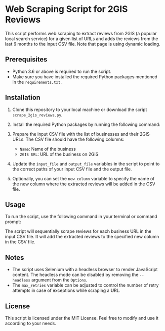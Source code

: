 # Web Scraping Script for 2GIS Reviews

This script performs web scraping to extract reviews from 2GIS (a popular local search service) for a given list of URLs and adds the reviews from the last 6 months to the input CSV file. Note that page is using dynamic loading.

## Prerequisites

- Python 3.6 or above is required to run the script.
- Make sure you have installed the required Python packages mentioned in the `requirements.txt`.

## Installation

1. Clone this repository to your local machine or download the script `scrape_2gis_reviews.py`.

2. Install the required Python packages by running the following command:

3. Prepare the input CSV file with the list of businesses and their 2GIS URLs. The CSV file should have the following columns:

   - `Name`: Name of the business
   - `2GIS URL`: URL of the business on 2GIS

4. Update the `input_file` and `output_file` variables in the script to point to the correct paths of your input CSV file and the output file.

5. Optionally, you can set the `new_column` variable to specify the name of the new column where the extracted reviews will be added in the CSV file.

## Usage

To run the script, use the following command in your terminal or command prompt:

The script will sequentially scrape reviews for each business URL in the input CSV file. It will add the extracted reviews to the specified new column in the CSV file.

## Notes

- The script uses Selenium with a headless browser to render JavaScript content. The headless mode can be disabled by removing the `--headless` argument from the `Options`.
- The `max_retries` variable can be adjusted to control the number of retry attempts in case of exceptions while scraping a URL.

## License

This script is licensed under the MIT License. Feel free to modify and use it according to your needs.

